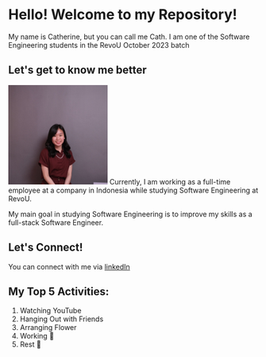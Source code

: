# Hello! Welcome to my Repository!
My name is Catherine, but you can call me Cath. I am one of the Software Engineering students in the RevoU October 2023 batch

## Let's get to know me better
<img src="Photos/Self.jpg" alt="Self Photo" width="200 px">
Currently, I am working as a full-time employee at a company in Indonesia while studying Software Engineering at RevoU.

My main goal in studying Software Engineering is to improve my skills as a full-stack Software Engineer.

## Let's Connect!
You can connect with me via [linkedIn](https://www.linkedin.com/in/catherine-valerie-624886198/)


## My Top 5 Activities:
1. Watching YouTube
2. Hanging Out with Friends
3. Arranging Flower
4. Working 🥲
5. Rest 🥲
